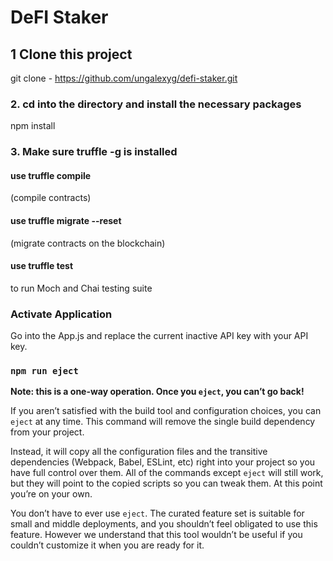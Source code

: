 # DeFI Staker
## 1 Clone this project 

git clone - https://github.com/ungalexyg/defi-staker.git

### 2. cd into the directory and install the necessary packages

npm install

### 3. Make sure truffle -g is installed

#### use truffle compile 
(compile contracts)

#### use truffle migrate --reset 
(migrate contracts on the blockchain)

#### use truffle test
to run Moch and Chai testing suite

### Activate Application

Go into the App.js and replace the current inactive
API key with your API key.

### `npm run eject`

**Note: this is a one-way operation. Once you `eject`, you can’t go back!**

If you aren’t satisfied with the build tool and configuration choices, you can `eject` at any time. This command will remove the single build dependency from your project.

Instead, it will copy all the configuration files and the transitive dependencies (Webpack, Babel, ESLint, etc) right into your project so you have full control over them. All of the commands except `eject` will still work, but they will point to the copied scripts so you can tweak them. At this point you’re on your own.

You don’t have to ever use `eject`. The curated feature set is suitable for small and middle deployments, and you shouldn’t feel obligated to use this feature. However we understand that this tool wouldn’t be useful if you couldn’t customize it when you are ready for it.

